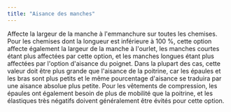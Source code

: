 ```yaml
---
title: "Aisance des manches"
---
```


Affecte la largeur de la manche à l'emmanchure sur toutes les chemises. Pour les chemises dont la longueur est inférieure à 100 %, cette option affecte également la largeur de la manche à l'ourlet, les manches courtes étant plus affectées par cette option, et les manches longues étant plus affectées par l'option d'aisance du poignet. Dans la plupart des cas, cette valeur doit être plus grande que l'aisance de la poitrine, car les épaules et les bras sont plus petits et le même pourcentage d'aisance se traduira par une aisance absolue plus petite. Pour les vêtements de compression, les épaules ont également besoin de plus de mobilité que la poitrine, et les élastiques très négatifs doivent généralement être évités pour cette option.

